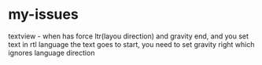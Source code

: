 # my-issues
textview - when has force ltr(layou direction) and gravity end, and you set text in rtl language the text goes to start, you need to set gravity right which ignores language direction
